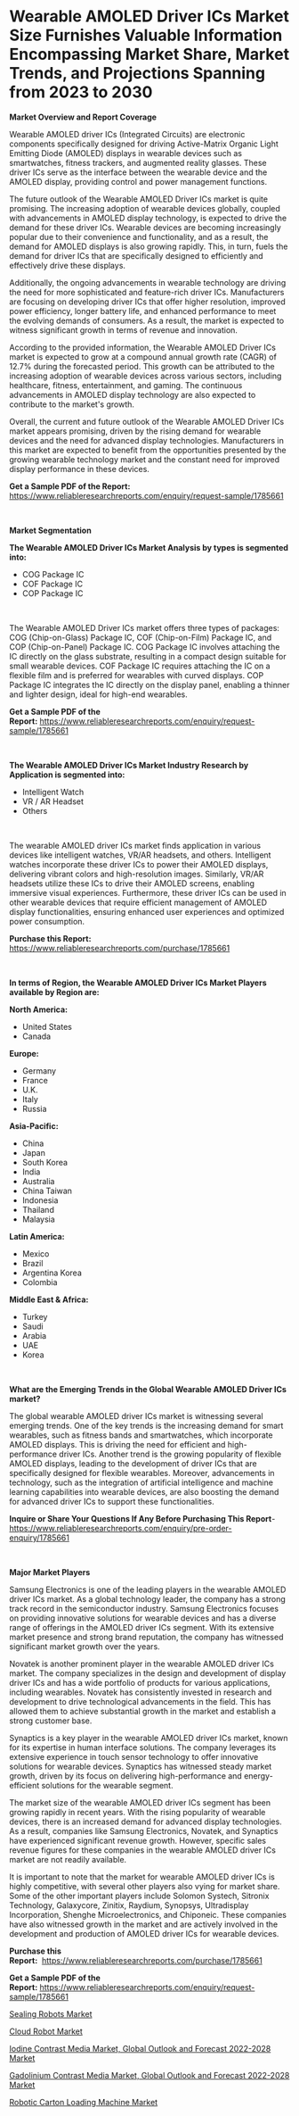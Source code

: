 <p><h1>Wearable AMOLED Driver ICs Market Size Furnishes Valuable Information Encompassing Market Share, Market Trends, and Projections Spanning from 2023 to 2030</h1></p><p><strong>Market Overview and Report Coverage</strong></p>
<p><p>Wearable AMOLED driver ICs (Integrated Circuits) are electronic components specifically designed for driving Active-Matrix Organic Light Emitting Diode (AMOLED) displays in wearable devices such as smartwatches, fitness trackers, and augmented reality glasses. These driver ICs serve as the interface between the wearable device and the AMOLED display, providing control and power management functions.</p><p>The future outlook of the Wearable AMOLED Driver ICs market is quite promising. The increasing adoption of wearable devices globally, coupled with advancements in AMOLED display technology, is expected to drive the demand for these driver ICs. Wearable devices are becoming increasingly popular due to their convenience and functionality, and as a result, the demand for AMOLED displays is also growing rapidly. This, in turn, fuels the demand for driver ICs that are specifically designed to efficiently and effectively drive these displays.</p><p>Additionally, the ongoing advancements in wearable technology are driving the need for more sophisticated and feature-rich driver ICs. Manufacturers are focusing on developing driver ICs that offer higher resolution, improved power efficiency, longer battery life, and enhanced performance to meet the evolving demands of consumers. As a result, the market is expected to witness significant growth in terms of revenue and innovation.</p><p>According to the provided information, the Wearable AMOLED Driver ICs market is expected to grow at a compound annual growth rate (CAGR) of 12.7% during the forecasted period. This growth can be attributed to the increasing adoption of wearable devices across various sectors, including healthcare, fitness, entertainment, and gaming. The continuous advancements in AMOLED display technology are also expected to contribute to the market's growth.</p><p>Overall, the current and future outlook of the Wearable AMOLED Driver ICs market appears promising, driven by the rising demand for wearable devices and the need for advanced display technologies. Manufacturers in this market are expected to benefit from the opportunities presented by the growing wearable technology market and the constant need for improved display performance in these devices.</p></p>
<p><strong>Get a Sample PDF of the Report:</strong> <a href="https://www.reliableresearchreports.com/enquiry/request-sample/1785661">https://www.reliableresearchreports.com/enquiry/request-sample/1785661</a></p>
<p>&nbsp;</p>
<p><strong>Market Segmentation</strong></p>
<p><strong>The Wearable AMOLED Driver ICs Market Analysis by types is segmented into:</strong></p>
<p><ul><li>COG Package IC</li><li>COF Package IC</li><li>COP Package IC</li></ul></p>
<p>&nbsp;</p>
<p><p>The Wearable AMOLED Driver ICs market offers three types of packages: COG (Chip-on-Glass) Package IC, COF (Chip-on-Film) Package IC, and COP (Chip-on-Panel) Package IC. COG Package IC involves attaching the IC directly on the glass substrate, resulting in a compact design suitable for small wearable devices. COF Package IC requires attaching the IC on a flexible film and is preferred for wearables with curved displays. COP Package IC integrates the IC directly on the display panel, enabling a thinner and lighter design, ideal for high-end wearables.</p></p>
<p><strong>Get a Sample PDF of the Report:</strong>&nbsp;<a href="https://www.reliableresearchreports.com/enquiry/request-sample/1785661">https://www.reliableresearchreports.com/enquiry/request-sample/1785661</a></p>
<p>&nbsp;</p>
<p><strong>The Wearable AMOLED Driver ICs Market Industry Research by Application is segmented into:</strong></p>
<p><ul><li>Intelligent Watch</li><li>VR / AR Headset</li><li>Others</li></ul></p>
<p>&nbsp;</p>
<p><p>The wearable AMOLED driver ICs market finds application in various devices like intelligent watches, VR/AR headsets, and others. Intelligent watches incorporate these driver ICs to power their AMOLED displays, delivering vibrant colors and high-resolution images. Similarly, VR/AR headsets utilize these ICs to drive their AMOLED screens, enabling immersive visual experiences. Furthermore, these driver ICs can be used in other wearable devices that require efficient management of AMOLED display functionalities, ensuring enhanced user experiences and optimized power consumption.</p></p>
<p><strong>Purchase this Report:</strong>&nbsp; <a href="https://www.reliableresearchreports.com/purchase/1785661">https://www.reliableresearchreports.com/purchase/1785661</a></p>
<p>&nbsp;</p>
<p><strong>In terms of Region, the Wearable AMOLED Driver ICs Market Players available by Region are:</strong></p>
<p>
    <p> <strong> North America: </strong>
        <ul>
            <li>United States</li>
            <li>Canada</li>
        </ul>
        </p> 
    <p> <strong> Europe: </strong>
        <ul>
            <li>Germany</li>
            <li>France</li>
            <li>U.K.</li>
            <li>Italy</li>
            <li>Russia</li>
        </ul>
        </p> 
    <p> <strong> Asia-Pacific: </strong>
        <ul>
            <li>China</li>
            <li>Japan</li>
            <li>South Korea</li>
            <li>India</li>
            <li>Australia</li>
            <li>China Taiwan</li>
            <li>Indonesia</li>
            <li>Thailand</li>
            <li>Malaysia</li>
        </ul>
        </p> 
    <p> <strong> Latin America: </strong>
        <ul>
            <li>Mexico</li>
            <li>Brazil</li>
            <li>Argentina Korea</li>
            <li>Colombia</li>
        </ul>
        </p> 
    <p> <strong> Middle East & Africa: </strong>
        <ul>
            <li>Turkey</li>
            <li>Saudi</li>
            <li>Arabia</li>
            <li>UAE</li>
            <li>Korea</li>
        </ul>
    </p>
    </p>
<p>&nbsp;</p>
<p><strong>What are the Emerging Trends in the Global Wearable AMOLED Driver ICs market?</strong></p>
<p><p>The global wearable AMOLED driver ICs market is witnessing several emerging trends. One of the key trends is the increasing demand for smart wearables, such as fitness bands and smartwatches, which incorporate AMOLED displays. This is driving the need for efficient and high-performance driver ICs. Another trend is the growing popularity of flexible AMOLED displays, leading to the development of driver ICs that are specifically designed for flexible wearables. Moreover, advancements in technology, such as the integration of artificial intelligence and machine learning capabilities into wearable devices, are also boosting the demand for advanced driver ICs to support these functionalities.</p></p>
<p><strong>Inquire or Share Your Questions If Any Before Purchasing This Report</strong>- <a href="https://www.reliableresearchreports.com/enquiry/pre-order-enquiry/1785661">https://www.reliableresearchreports.com/enquiry/pre-order-enquiry/1785661</a></p>
<p>&nbsp;</p>
<p><strong>Major Market Players</strong></p>
<p><p>Samsung Electronics is one of the leading players in the wearable AMOLED driver ICs market. As a global technology leader, the company has a strong track record in the semiconductor industry. Samsung Electronics focuses on providing innovative solutions for wearable devices and has a diverse range of offerings in the AMOLED driver ICs segment. With its extensive market presence and strong brand reputation, the company has witnessed significant market growth over the years.</p><p>Novatek is another prominent player in the wearable AMOLED driver ICs market. The company specializes in the design and development of display driver ICs and has a wide portfolio of products for various applications, including wearables. Novatek has consistently invested in research and development to drive technological advancements in the field. This has allowed them to achieve substantial growth in the market and establish a strong customer base.</p><p>Synaptics is a key player in the wearable AMOLED driver ICs market, known for its expertise in human interface solutions. The company leverages its extensive experience in touch sensor technology to offer innovative solutions for wearable devices. Synaptics has witnessed steady market growth, driven by its focus on delivering high-performance and energy-efficient solutions for the wearable segment.</p><p>The market size of the wearable AMOLED driver ICs segment has been growing rapidly in recent years. With the rising popularity of wearable devices, there is an increased demand for advanced display technologies. As a result, companies like Samsung Electronics, Novatek, and Synaptics have experienced significant revenue growth. However, specific sales revenue figures for these companies in the wearable AMOLED driver ICs market are not readily available.</p><p>It is important to note that the market for wearable AMOLED driver ICs is highly competitive, with several other players also vying for market share. Some of the other important players include Solomon Systech, Sitronix Technology, Galaxycore, Zinitix, Raydium, Synopsys, Ultradisplay Incorporation, Shenghe Microelectronics, and Chiponeic. These companies have also witnessed growth in the market and are actively involved in the development and production of AMOLED driver ICs for wearable devices.</p></p>
<p><strong>Purchase this Report:</strong>&nbsp;&nbsp;<a href="https://www.reliableresearchreports.com/purchase/1785661">https://www.reliableresearchreports.com/purchase/1785661</a></p>
<p></p>
<p><strong>Get a Sample PDF of the Report:</strong>&nbsp;<a href="https://www.reliableresearchreports.com/enquiry/request-sample/1785661">https://www.reliableresearchreports.com/enquiry/request-sample/1785661</a></p>
<p><p><a href="https://www.linkedin.com/pulse/sealing-robots-market-size-growth-forecast-from-2023/">Sealing Robots Market</a></p><p><a href="https://www.linkedin.com/pulse/decoding-cloud-robot-market-deep-dive-latest-trends-segmentation/">Cloud Robot Market</a></p><p><a href="https://medium.com/@robinrathi2023/iodine-contrast-media-market-global-outlook-and-forecast-2022-2028-market-size-reveals-the-best-20f4260a73bb">Iodine Contrast Media Market, Global Outlook and Forecast 2022-2028 Market</a></p><p><a href="https://medium.com/@bethhermann2023/gadolinium-contrast-media-market-global-outlook-and-forecast-2022-2028-market-focuses-on-market-904f4f1d2c69">Gadolinium Contrast Media Market, Global Outlook and Forecast 2022-2028 Market</a></p><p><a href="https://www.linkedin.com/pulse/robotic-carton-loading-machine-market-size-growth/">Robotic Carton Loading Machine Market</a></p></p>